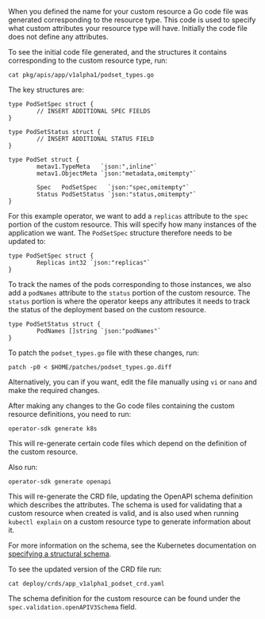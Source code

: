 When you defined the name for your custom resource a Go code file was generated corresponding to the resource type. This code is used to specify what custom attributes your resource type will have. Initially the code file does not define any attributes.

To see the initial code file generated, and the structures it contains corresponding to the custom resource type, run:

```execute
cat pkg/apis/app/v1alpha1/podset_types.go
```

The key structures are:

```
type PodSetSpec struct {
        // INSERT ADDITIONAL SPEC FIELDS
}

type PodSetStatus struct {
        // INSERT ADDITIONAL STATUS FIELD
}

type PodSet struct {
        metav1.TypeMeta   `json:",inline"`
        metav1.ObjectMeta `json:"metadata,omitempty"`

        Spec   PodSetSpec   `json:"spec,omitempty"`
        Status PodSetStatus `json:"status,omitempty"`
}
```

For this example operator, we want to add a `replicas` attribute to the `spec` portion of the custom resource. This will specify how many instances of the application we want. The `PodSetSpec` structure therefore needs to be updated to:

```copy
type PodSetSpec struct {
        Replicas int32 `json:"replicas"`
}
```


To track the names of the pods corresponding to those instances, we also add a `podNames` attribute to the `status` portion of the custom resource. The `status` portion is where the operator keeps any attributes it needs to track the status of the deployment based on the custom resource.

```copy
type PodSetStatus struct {
        PodNames []string `json:"podNames"`
}
```

To patch the `podset_types.go` file with these changes, run:

```execute
patch -p0 < $HOME/patches/podset_types.go.diff
```

Alternatively, you can if you want, edit the file manually using `vi` or `nano` and make the required changes.

After making any changes to the Go code files containing the custom resource definitions, you need to run:

```execute
operator-sdk generate k8s
```

This will re-generate certain code files which depend on the definition of the custom resource.

Also run:

```execute
operator-sdk generate openapi
```

This will re-generate the CRD file, updating the OpenAPI schema definition which describes the attributes. The schema is used for validating that a custom resource when created is valid, and is also used when running `kubectl explain` on a custom resource type to generate information about it.

For more information on the schema, see the Kubernetes documentation on [specifying a structural schema](https://kubernetes.io/docs/tasks/access-kubernetes-api/custom-resources/custom-resource-definitions/#specifying-a-structural-schema).

To see the updated version of the CRD file run:

```execute
cat deploy/crds/app_v1alpha1_podset_crd.yaml
```

The schema definition for the custom resource can be found under the `spec.validation.openAPIV3Schema` field.
